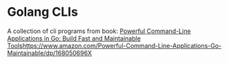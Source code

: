# Golang CLIs
A collection of cli programs from book: [Powerful Command-Line Applications in Go: Build Fast and Maintainable Tools](https://www.amazon.com/Powerful-Command-Line-Applications-Go-Maintainable/dp/168050696X)https://www.amazon.com/Powerful-Command-Line-Applications-Go-Maintainable/dp/168050696X
